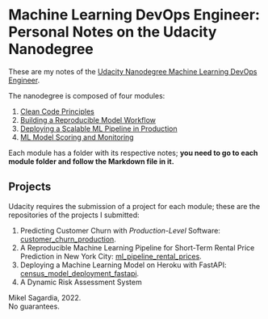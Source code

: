 # Machine Learning DevOps Engineer: Personal Notes on the Udacity Nanodegree

These are my notes of the [Udacity Nanodegree Machine Learning DevOps Engineer](https://www.udacity.com/course/machine-learning-dev-ops-engineer-nanodegree--nd0821).

The nanodegree is composed of four modules:

1. [Clean Code Principles](./01_Clean_Code/MLOpsND_CleanCode.md)
2. [Building a Reproducible Model Workflow](./02_Reproducible_Pipelines/MLOpsND_ReproduciblePipelines.md)
3. [Deploying a Scalable ML Pipeline in Production](./03_Deployment/MLOpsND_Deployment.md)
4. [ML Model Scoring and Monitoring](./04_Monitoring/MLOpsND_Monitoring.md)

Each module has a folder with its respective notes; **you need to go to each module folder and follow the Markdown file in it.**

## Projects

Udacity requires the submission of a project for each module; these are the repositories of the projects I submitted:

1. Predicting Customer Churn with *Production-Level* Software: [customer_churn_production](https://github.com/mxagar/customer_churn_production).
2. A Reproducible Machine Learning Pipeline for Short-Term Rental Price Prediction in New York City: [ml_pipeline_rental_prices](https://github.com/mxagar/ml_pipeline_rental_prices).
3. Deploying a Machine Learning Model on Heroku with FastAPI: [census_model_deployment_fastapi](https://github.com/mxagar/census_model_deployment_fastapi).
4. A Dynamic Risk Assessment System


Mikel Sagardia, 2022.  
No guarantees.